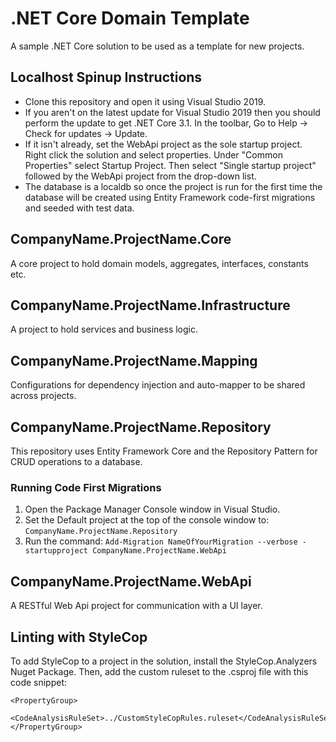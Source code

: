 # .NET Core Domain Template
A sample .NET Core solution to be used as a template for new projects.

## Localhost Spinup Instructions
- Clone this repository and open it using Visual Studio 2019.
- If you aren't on the latest update for Visual Studio 2019 then you should perform the update to get .NET Core 3.1. In the toolbar, Go to Help -> Check for updates -> Update.
- If it isn't already, set the WebApi project as the sole startup project. Right click the solution and select properties. Under "Common Properties" select Startup Project. Then select "Single startup project" followed by the WebApi project from the drop-down list.
- The database is a localdb so once the project is run for the first time the database will be created using Entity Framework code-first migrations and seeded with test data. 

## CompanyName.ProjectName.Core
A core project to hold domain models, aggregates, interfaces, constants etc.

## CompanyName.ProjectName.Infrastructure
A project to hold services and business logic.

## CompanyName.ProjectName.Mapping
Configurations for dependency injection and auto-mapper to be shared across projects.

## CompanyName.ProjectName.Repository
This repository uses Entity Framework Core and the Repository Pattern for CRUD operations to a database.

### Running Code First Migrations
1. Open the Package Manager Console window in Visual Studio.
2. Set the Default project at the top of the console window to: `CompanyName.ProjectName.Repository`
3. Run the command: `Add-Migration NameOfYourMigration --verbose -startupproject CompanyName.ProjectName.WebApi`

## CompanyName.ProjectName.WebApi
A RESTful Web Api project for communication with a UI layer. 
 
## Linting with StyleCop
To add StyleCop to a project in the solution, install the StyleCop.Analyzers Nuget Package.
Then, add the custom ruleset to the .csproj file with this code snippet:

    <PropertyGroup>
    	<CodeAnalysisRuleSet>../CustomStyleCopRules.ruleset</CodeAnalysisRuleSet>
    </PropertyGroup>